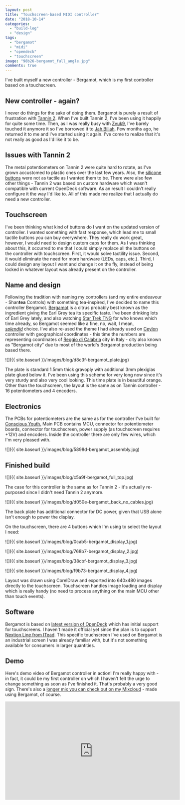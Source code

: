 ```yaml
---
layout: post
title: "Touchscreen-based MIDI controller"
date: "2018-10-14"
categories: 
  - "build-log"
  - "design"
tags: 
  - "bergamot"
  - "midi"
  - "opendeck"
  - "touchscreen"
image: "98b26-bergamot_full_angle.jpg"
comments: true
---
```


I've built myself a new controller - Bergamot, which is my first controller based on a touchscreen.

## New controller - again?

I never do things for the sake of doing them. Bergamot is purely a result of frustration with [Tannin 2](https://shanteacontrols.wpcomstaging.com/2015/08/13/building-tannin-2/). When I've built Tannin 2, I've been using it happily for quite some time. Then, as I was really busy with [Zvuk9](https://shanteacontrols.wpcomstaging.com/2017/08/20/zvuk9/), I've barely touched it anymore it so I've borrowed it to [Jah Billah](https://jahbillah.bandcamp.com). Few months ago, he returned it to me and I've started using it again. I've come to realize that it's not really as good as I'd like it to be.

## Issues with Tannin 2

The metal potentiometers on Tannin 2 were quite hard to rotate, as I've grown accustomed to plastic ones over the last few years. Also, the [silicone buttons](https://www.adafruit.com/product/1611) were not as tactile as I wanted them to be. There were also few other things - Tannin 2 was based on custom hardware which wasn't compatible with current OpenDeck software. As an result I couldn't really configure it the way I'd like to. All of this made me realize that I actually do need a new controller.

## Touchscreen

I've been thinking what kind of buttons do I want on the updated version of controller. I wanted something with fast response, which lead me to small tactile buttons you can buy everywhere. They really do work great, however, I would need to design custom caps for them. As I was thinking about this, it occurred to me that I could simply replace all the buttons on the controller with touchscreen. First, it would solve tactility issue. Second, it would eliminate the need for more hardware (LEDs, caps, etc.). Third, I could design any layout I want and change it on the fly, instead of being locked in whatever layout was already present on the controller.

## Name and design

Following the tradition with naming my controllers (and my entire endeavour - Shan**tea** Controls) with something tea-inspired, I've decided to name this controller Bergamot. [Bergamot](https://en.wikipedia.org/wiki/Bergamot_orange) is a citrus probably best known as the ingredient giving the Earl Grey tea its specific taste. I've been drinking lots of Earl Grey lately, and also watching [Star Trek TNG](https://www.youtube.com/watch?v=R2IJdfxWtPM) for who knows which time already, so Bergamot seemed like a fine, no, wait, I mean, [_splendid_](https://www.youtube.com/watch?v=76uIoL2qma4) choice. I've also re-used the theme I had already used on [Ceylon](https://shanteacontrols.wpcomstaging.com/2015/02/24/building-ceylon/) controller with geographical coordinates - this time the numbers are representing coordinates of [Reggio di Calabria](https://en.wikipedia.org/wiki/Reggio_Calabria) city in Italy - city also known as "Bergamot city" due to most of the world's Bergamot production being based there.

![]({{ site.baseurl }}/images/blog/d8c3f-bergamot_plate.jpg)

The plate is standard 1.5mm thick gravoply with additional 3mm plexiglas plate glued below it. I've been using this scheme for very long now since it's very sturdy and also very cool looking. This time plate is in beautiful orange. Other than the touchscreen, the layout is the same as on Tannin controller - 16 potentiometers and 4 encoders.

## Electronics

The PCBs for potentiometers are the same as for the controller I've built for [Conscious Youth.](https://shanteacontrols.wpcomstaging.com/2018/07/16/conscious-youth-custom-controller/) Main PCB contains MCU, connector for potentiometer boards, connector for touchscreen, power supply (as touchscreen requires +12V) and encoders. Inside the controller there are only few wires, which I'm very pleased with.

![]({{ site.baseurl }}/images/blog/5898d-bergamot_assembly.jpg)

## Finished build

![]({{ site.baseurl }}/images/blog/c5a9f-bergamot_full_top.jpg)

The case for this controller is the same as for Tannin 2 - it's actually re-purposed since I didn't need Tannin 2 anymore.

![]({{ site.baseurl }}/images/blog/d050e-bergamot_back_no_cables.jpg)

The back plate has additional connector for DC power, given that USB alone isn't enough to power the display.

On the touchscreen, there are 4 buttons which I'm using to select the layout I need:

![]({{ site.baseurl }}/images/blog/0cab5-bergamot_display_1.jpg)

![]({{ site.baseurl }}/images/blog/768b7-bergamot_display_2.jpg)

![]({{ site.baseurl }}/images/blog/38cbf-bergamot_display_3.jpg)

![]({{ site.baseurl }}/images/blog/f9b73-bergamot_display_4.jpg)

Layout was drawn using CorelDraw and exported into 640x480 images directly to the touchscreen. Touchscreen handles image loading and display which is really handy (no need to process anything on the main MCU other than touch events).

## Software

Bergamot is based on [latest version of OpenDeck](https://github.com/shanteacontrols/OpenDeck/releases/tag/v3.0.0) which has initial support for touchscreens. I haven't made it official yet since the plan is to support [Nextion Line from ITead](https://nextion.itead.cc). This specific touchscreen I've used on Bergamot is an industrial screen I was already familiar with, but it's not something available for consumers in larger quantities.

## Demo

Here's demo video of Bergamot controller in action! I'm really happy with - in fact, it could be my first controller on which I haven't felt the urge to change something as soon as I've finished it. That's probably a very good sign. There's also a [longer mix you can check out on my Mixcloud](https://www.mixcloud.com/enigmatik/impressions/) - made using Bergamot, of course.

<div class="videoWrapper">
<iframe width="560" height="315" src="https://www.youtube-nocookie.com/embed/O12u3A11dXg" title="YouTube video player" frameborder="0" allow="accelerometer; autoplay; clipboard-write; encrypted-media; gyroscope; picture-in-picture" allowfullscreen></iframe>
</div>